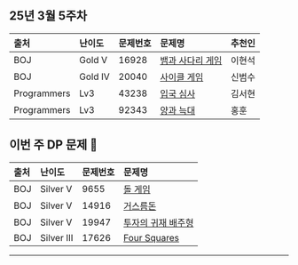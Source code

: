 ## 25년 3월 5주차
|출처|난이도|문제번호|문제명|추천인|
|:---|:---|:---|:---|:---|
|BOJ|Gold V|16928|[뱀과 사다리 게임](https://www.acmicpc.net/problem/16928)|이현석|
|BOJ|Gold IV|20040|[사이클 게임](https://www.acmicpc.net/problem/20040)|신범수|
|Programmers|Lv3|43238|[입국 심사](https://school.programmers.co.kr/learn/courses/30/lessons/43238)|김서현|
|Programmers|Lv3|92343|[양과 늑대](https://school.programmers.co.kr/learn/courses/30/lessons/92343)|홍훈|



## 이번 주 DP 문제 🙈
|출처|난이도|문제번호|문제명|
|:---|:---|:---|:---|
|BOJ|Silver V|9655|[돌 게임](https://www.acmicpc.net/problem/9655)|
|BOJ|Silver V|14916|[거스름돈](https://www.acmicpc.net/problem/14926)|
|BOJ|Silver V|19947|[투자의 귀재 배주형](https://www.acmicpc.net/problem/19947)|
|BOJ|Silver III|17626|[Four Squares](https://www.acmicpc.net/problem/17626)|

---